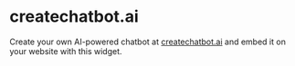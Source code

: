# createchatbot.ai

Create your own AI-powered chatbot at [createchatbot.ai](https://createchatbot.ai) and embed it on your website with this widget.

